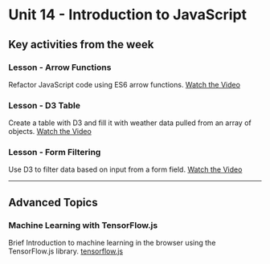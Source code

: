 # Unit 14 - Introduction to JavaScript

## Key activities from the week

### Lesson - Arrow Functions

Refactor JavaScript code using ES6 arrow functions.
[Watch the Video](https://youtu.be/8lZ0EhI3Czo)

### Lesson - D3 Table

Create a table with D3 and fill it with weather data pulled from an array of objects.
[Watch the Video](https://youtu.be/EfkbksORz-Y)

### Lesson - Form Filtering

Use D3 to filter data based on input from a form field.
[Watch the Video](https://youtu.be/EDk-4-2NtoI)

- - -

## Advanced Topics

### Machine Learning with TensorFlow.js

Brief Introduction to machine learning in the browser using the TensorFlow.js library.
[tensorflow.js](https://codingbootcamp.hosted.panopto.com/Panopto/Pages/Viewer.aspx?id=96a1d603-321f-40f5-8f29-a8e1000f81f0)
